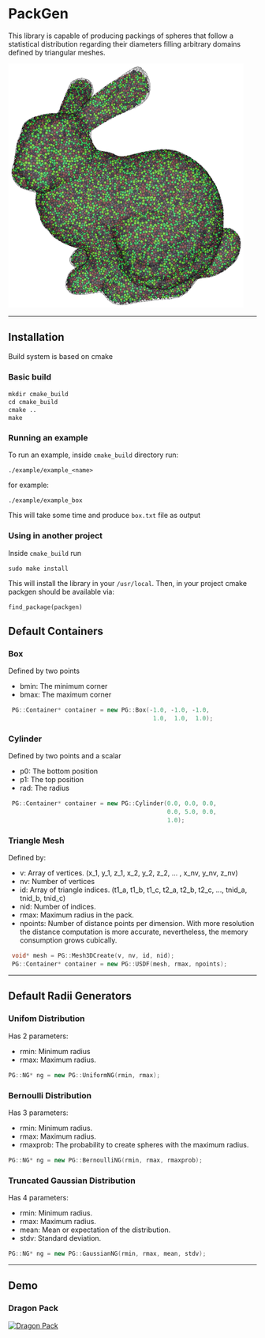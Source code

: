 PackGen
=======

This library is capable of producing packings of spheres that follow a statistical distribution regarding their diameters filling arbitrary domains defined by triangular meshes.

![A sphere pack inside the bunny mesh](images/bunny.png?raw=true)

----------

## Installation
Build system is based on cmake

### Basic build
```
mkdir cmake_build
cd cmake_build
cmake ..
make
```

### Running an example
To run an example, inside `cmake_build` directory run:
```
./example/example_<name>
```
for example:
```
./example/example_box
```
This will take some time and produce `box.txt` file as output

### Using in another project
Inside `cmake_build` run
```
sudo make install
```
This will install the library in your `/usr/local`.
Then, in your project cmake packgen should be available via:
```
find_package(packgen)
```

## Default Containers
### Box
Defined by two points

 - bmin: The minimum corner
 - bmax: The maximum corner

``` C++
 PG::Container* container = new PG::Box(-1.0, -1.0, -1.0,
                                         1.0,  1.0,  1.0);
```

### Cylinder
Defined by two points and a scalar

 - p0: The bottom position
 - p1: The top position
 - rad: The radius

``` C++
 PG::Container* container = new PG::Cylinder(0.0, 0.0, 0.0,
                                             0.0, 5.0, 0.0,
                                             1.0);
```

### Triangle Mesh
Defined by:

 - v: Array of vertices. (x_1, y_1, z_1, x_2, y_2, z_2, ... , x_nv, y_nv, z_nv)
 - nv: Number of vertices
 - id: Array of triangle indices. (t1_a, t1_b, t1_c, t2_a, t2_b, t2_c, ..., tnid_a, tnid_b, tnid_c)
 - nid: Number of indices.
 - rmax: Maximum radius in the pack.
 - npoints: Number of distance points per dimension. With more resolution the distance computation is more accurate, nevertheless, the memory consumption grows cubically.

``` C++
 void* mesh = PG::Mesh3DCreate(v, nv, id, nid);
 PG::Container* container = new PG::USDF(mesh, rmax, npoints);
```
----------


## Default Radii Generators
### Unifom Distribution
Has 2 parameters:

 - rmin: Minimum radius
 - rmax: Maximum radius.
``` C++
PG::NG* ng = new PG::UniformNG(rmin, rmax);
```
### Bernoulli Distribution
Has 3 parameters:

 - rmin: Minimum radius.
 - rmax: Maximum radius.
 - rmaxprob: The probability to create spheres with the maximum radius.
``` C++
PG::NG* ng = new PG::BernoulliNG(rmin, rmax, rmaxprob);
```
### Truncated Gaussian Distribution
Has 4 parameters:

 - rmin: Minimum radius.
 - rmax: Maximum radius.
 - mean: Mean or expectation of the distribution.
 - stdv: Standard deviation.
``` C++
PG::NG* ng = new PG::GaussianNG(rmin, rmax, mean, stdv);
```

----------
## Demo

### Dragon Pack

[![Dragon Pack](https://i.vimeocdn.com/video/494078915_640.jpg)](https://vimeo.com/109980855 "Dragon Pack")
